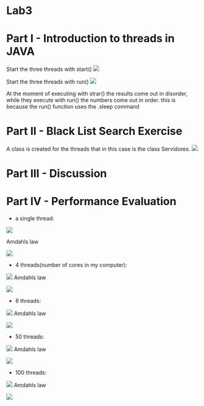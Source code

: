 # Lab3 

# Part I - Introduction to threads in JAVA
 Start the three threads with start() 
![](Screenshots/start1.png)

Start the three threads with run()
![](Screenshots/start2.PNG)

At the moment of executing with strar() the results come out in disorder, while they execute with run() the numbers come out in order. this is because the run() function uses the .sleep command

# Part II - Black List Search Exercise
A class is created for the threads that in this case is the class Servidores.
![](Screenshots/Blacklist.PNG)

# Part III - Discussion

# Part IV - Performance Evaluation

* a single thread: 

![](Screenshots/jvi1.PNG)

Amdahls law

![](Screenshots/jviG1.PNG)

* 4 threads(number of cores in my computer):

![](Screenshots/jvi2.PNG)
Amdahls law

![](Screenshots/jviG2.PNG)
* 8 threads:

![](Screenshots/jvi3.PNG)
Amdahls law

![](Screenshots/jviG3.PNG)
* 50 threads:

![](Screenshots/jvi4.PNG)
Amdahls law

![](Screenshots/jviG4.PNG)
* 100 threads:

![](Screenshots/jvi15.PNG)
Amdahls law

![](Screenshots/jviG5.PNG)
